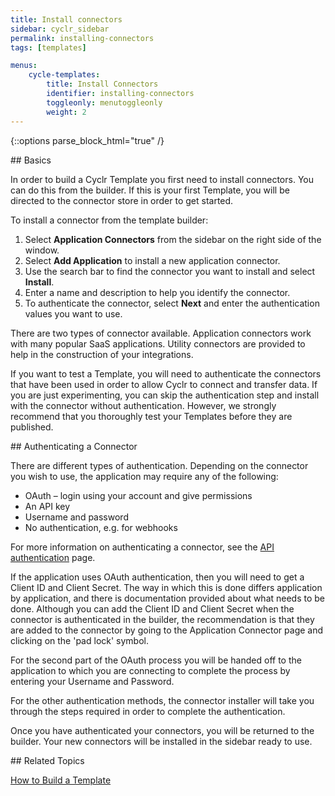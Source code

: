 ```yaml
---
title: Install connectors
sidebar: cyclr_sidebar
permalink: installing-connectors
tags: [templates]

menus:
    cycle-templates:
        title: Install Connectors
        identifier: installing-connectors
        toggleonly: menutoggleonly
        weight: 2
---
```

{::options parse_block_html="true" /}
<section class="card">
## Basics

In order to build a Cyclr Template you first need to install connectors. You can do this from the builder.  If this is your first Template, you will be directed to the connector store in order to get started.

To install a connector from the template builder:
1.  Select **Application Connectors** from the sidebar on the right side of the window.
2.  Select **Add Application** to install a new application connector.
3.  Use the search bar to find the connector you want to install and select **Install**.
4.  Enter a name and description to help you identify the connector.
5.  To authenticate the connector, select **Next** and enter the authentication values you want to use.

There are two types of connector available.  Application connectors work with many popular SaaS applications.  Utility connectors are provided to help in the construction of your integrations.

If you want to test a Template, you will need to authenticate the connectors that have been used in order to allow Cyclr to connect and transfer data. If you are just experimenting, you can skip the authentication step and install with the connector without authentication.  However, we strongly recommend that you thoroughly test your Templates before they are published.  


</section>
<section class="card">
## Authenticating a Connector

There are different types of authentication. Depending on the connector you wish to use, the application may require any of the following:

*   OAuth – login using your account and give permissions
*   An API key
*   Username and password
*   No authentication, e.g. for webhooks

For more information on authenticating a connector, see the [API authentication](cyclr-api-authentication) page.

If the application uses OAuth authentication, then you will need to get a Client ID and Client Secret.  The way in which this is done differs application by application, and there is documentation provided about what needs to be done.  Although you can add the Client ID and Client Secret when the connector is authenticated in the builder, the recommendation is that they are added to the connector by going to the Application Connector page and clicking on the 'pad lock' symbol.

For the second part of the OAuth process you will be handed off to the application to which you are connecting to complete the process by entering your Username and Password.

For the other authentication methods, the connector installer will take you through the steps required in order to complete the authentication.

Once you have authenticated your connectors, you will be returned to the builder. Your new connectors will be installed in the sidebar ready to use.


</section>
<section class="card">
## Related Topics

[How to Build a Template](./building-a-template)

</section>
